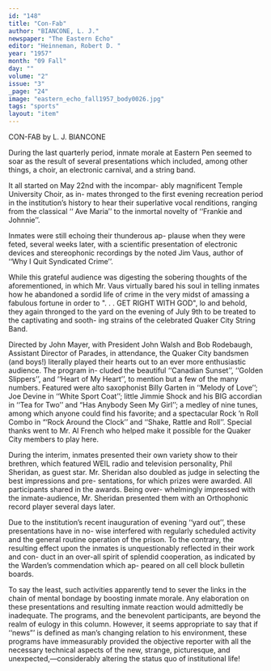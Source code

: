 ```yaml
---
id: "148"
title: "Con-Fab"
author: "BIANCONE, L. J."
newspaper: "The Eastern Echo"
editor: "Heinneman, Robert D. "
year: "1957"
month: "09 Fall"
day: ""
volume: "2"
issue: "3"
_page: "24"
image: "eastern_echo_fall1957_body0026.jpg"
tags: "sports"
layout: "item"
---
```

CON-FAB
by L. J. BIANCONE

During the last quarterly period, inmate morale
at Eastern Pen seemed to soar as the result of
several presentations which included, among other
things, a choir, an electronic carnival, and a string
band.

It all started on May 22nd with the incompar-
ably magnificent Temple University Choir, as in-
mates thronged to the first evening recreation period
in the institution’s history to hear their superlative
vocal renditions, ranging from the classical ‘‘ Ave
Maria’’ to the inmortal novelty of ‘‘Frankie and
Johnnie’’.

Inmates were still echoing their thunderous ap-
plause when they were feted, several weeks later,
with a scientific presentation of electronic devices
and stereophonic recordings by the noted Jim Vaus,
author of ‘‘Why I Quit Syndicated Crime’’.

While this grateful audience was digesting the
sobering thoughts of the aforementioned, in which
Mr. Vaus virtually bared his soul in telling inmates
how he abandoned a sordid life of crime in the very
midst of amassing a fabulous fortune in order to
". . . GET RIGHT WITH GOD", lo and behold,
they again thronged to the yard on the evening of
July 9th to be treated to the captivating and sooth-
ing strains of the celebrated Quaker City String
Band.

Directed by John Mayer, with President John
Walsh and Bob Rodebaugh, Assistant Director of
Parades, in attendance, the Quaker City bandsmen
(and boys!) literally played their hearts out to an
ever more enthusiastic audience. The program in-
cluded the beautiful ‘‘Canadian Sunset’’, ‘‘Golden
Slippers’’, and ‘‘Heart of My Heart’’, to mention
but a few of the many numbers. Featured were
alto saxophonist Billy Garten in ‘‘Melody of Love’’;
Joe Devine in ‘‘White Sport Coat’’; little Jimmie
Shock and his BIG accordian in ‘‘Tea for Two’’ and
“Has Anybody Seen My Girl’’; a medley of nine
tunes, among which anyone could find his favorite;
and a spectacular Rock ’n Roll Combo in “‘Rock
Around the Clock’’ and ‘‘Shake, Rattle and Roll’’.
Special thanks went to Mr. Al French who helped
make it possible for the Quaker City members to
play here.

During the interim, inmates presented their
own variety show to their brethren, which featured
WEIL radio and television personality, Phil
Sheridan, as guest star. Mr. Sheridan also doubled
as judge in selecting the best impressions and pre-
sentations, for which prizes were awarded. All
participants shared in the awards. Being over-
whelmingly impressed with the inmate-audience,
Mr. Sheridan presented them with an Orthophonic
record player several days later.

Due to the institution’s recent inauguration of
evening ‘‘yard out’’, these presentations have in no-
wise interfered with regularly scheduled activity
and the general routine operation of the prison. To
the contrary, the resulting effect upon the inmates
is unquestionably reflected in their work and con-
duct in an over-all spirit of splendid cooperation, as
indicated by the Warden’s commendation which ap-
peared on all cell block bulletin boards.

To say the least, such activities apparently tend
to sever the links in the chain of mental bondage
by boosting inmate morale. Any elaboration on
these presentations and resulting inmate reaction
would admittedly be inadequate. The programs,
and the benevolent participants, are beyond the
realm of eulogy in this column. However, it seems
appropriate to say that if ‘‘news”’ is defined as man’s
changing relation to his environment, these programs
have immeasurably provided the objective reporter
with all the necessary technical aspects of the new,
strange, picturesque, and unexpected,—considerably
altering the status quo of institutional life!
